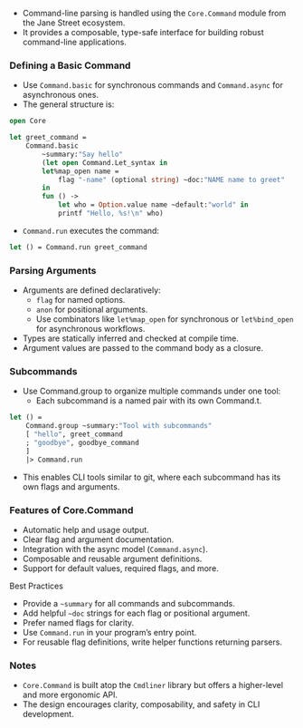 - Command-line parsing is handled using the `Core.Command` module from the Jane Street ecosystem.
- It provides a composable, type-safe interface for building robust command-line applications.

### Defining a Basic Command
- Use `Command.basic` for synchronous commands and `Command.async` for asynchronous ones.
- The general structure is:
```ocaml
open Core

let greet_command =
	Command.basic
		~summary:"Say hello"
		(let open Command.Let_syntax in
		let%map_open name =
			flag "-name" (optional string) ~doc:"NAME name to greet"
		in
		fun () ->
			let who = Option.value name ~default:"world" in
			printf "Hello, %s!\n" who)
```
- `Command.run` executes the command:
```ocaml
let () = Command.run greet_command
```

### Parsing Arguments
- Arguments are defined declaratively:
    - `flag` for named options.
    - `anon` for positional arguments.
    - Use combinators like `let%map_open` for synchronous or `let%bind_open` for asynchronous workflows.
- Types are statically inferred and checked at compile time.
- Argument values are passed to the command body as a closure.

### Subcommands
- Use Command.group to organize multiple commands under one tool:
    - Each subcommand is a named pair with its own Command.t.
```ocaml
let () =
	Command.group ~summary:"Tool with subcommands"
	[ "hello", greet_command
	; "goodbye", goodbye_command
	]
	|> Command.run
```
- This enables CLI tools similar to git, where each subcommand has its own flags and arguments.

### Features of Core.Command
- Automatic help and usage output.
- Clear flag and argument documentation.
- Integration with the async model (`Command.async`).
- Composable and reusable argument definitions.
- Support for default values, required flags, and more.

Best Practices
- Provide a `~summary` for all commands and subcommands.
- Add helpful `~doc` strings for each flag or positional argument.
- Prefer named flags for clarity.
- Use `Command.run` in your program’s entry point.
- For reusable flag definitions, write helper functions returning parsers.

### Notes
- `Core.Command` is built atop the `Cmdliner` library but offers a higher-level and more ergonomic API.
- The design encourages clarity, composability, and safety in CLI development.
